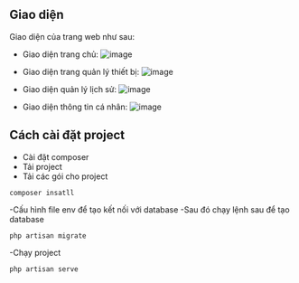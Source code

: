 ## Giao diện

Giao diện của trang web như sau:

- Giao diện trang chủ:
      ![image](https://github.com/user-attachments/assets/5f166ca5-98ee-43ed-b42f-e8fb79d2f721)

- Giao diện trang quản lý thiết bị:
      ![image](https://github.com/user-attachments/assets/c904a56a-5b76-4332-9666-35c31703ccac)

- Giao diện quản lý lịch sử:
      ![image](https://github.com/user-attachments/assets/51f14f89-05dc-4578-af95-190c88e92d86)
- Giao diện thông tin cá nhân:
      ![image](https://github.com/user-attachments/assets/14b70d97-e1b9-443c-be5e-836afa5f5924)

## Cách cài đặt project
- Cài đặt composer
- Tải project
- Tải các gói cho project
```
composer insatll
```
-Cấu hình file env để tạo kết nối với database
-Sau đó chạy lệnh sau để tạo database
```
php artisan migrate
```
-Chạy project
```
php artisan serve
```


